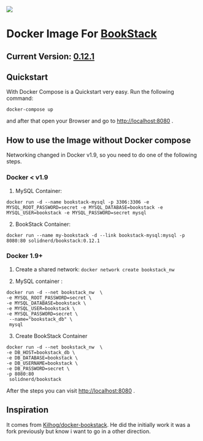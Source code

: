 [![](https://images.microbadger.com/badges/image/solidnerd/bookstack.svg)](http://microbadger.com/images/solidnerd/bookstack "Get your own image badge on microbadger.com")

# Docker Image For [BookStack](https://github.com/ssddanbrown/BookStack)

## Current Version: [0.12.1](https://github.com/SolidNerd/docker-bookstack/blob/master/Dockerfile)

## Quickstart
With Docker Compose is a Quickstart very easy. Run the following command:

```
docker-compose up
```

and after that open your Browser and go to [http://localhost:8080](http://localhost:8080) .


## How to use the Image without Docker compose
Networking changed in Docker v1.9, so you need to do one of the following steps.

### Docker < v1.9
1. MySQL Container:
```
docker run -d --name bookstack-mysql -p 3306:3306 -e MYSQL_ROOT_PASSWORD=secret -e MYSQL_DATABASE=bookstack -e MYSQL_USER=bookstack -e MYSQL_PASSWORD=secret mysql
```
2. BookStack Container:
```
docker run --name my-bookstack -d --link bookstack-mysql:mysql -p 8080:80 solidnerd/bookstack:0.12.1
```

### Docker 1.9+
1. Create a shared network:
   `docker network create bookstack_nw`

2.  MySQL container :
```
docker run -d --net bookstack_nw  \
-e MYSQL_ROOT_PASSWORD=secret \
-e MYSQL_DATABASE=bookstack \
-e MYSQL_USER=bookstack \
-e MYSQL_PASSWORD=secret \
 --name="bookstack_db" \
 mysql
```

3. Create BookStack Container
```
docker run -d --net bookstack_nw  \
-e DB_HOST=bookstack_db \
-e DB_DATABASE=bookstack \
-e DB_USERNAME=bookstack \
-e DB_PASSWORD=secret \
-p 8080:80
 solidnerd/bookstack
```

After the steps you can visit [http://localhost:8080](http://localhost:8080) .


## Inspiration

It comes from [Kilhog/docker-bookstack](https://github.com/Kilhog/docker-bookstack). He did the initially work it was a fork previously but know i want to go in a other direction.
